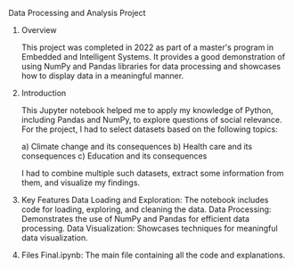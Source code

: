 Data Processing and Analysis Project

1. Overview

    This project was completed in 2022 as part of a master's program in Embedded and Intelligent Systems. It provides a good demonstration of using NumPy and Pandas libraries for data processing and showcases how to display data in a meaningful manner.

2. Introduction
   
    This Jupyter notebook helped me to apply my knowledge of Python, including Pandas and NumPy, to explore questions of social relevance. For the project, I had to select datasets based on the following topics:

    a) Climate change and its consequences
    b) Health care and its consequences
    c) Education and its consequences

      I had to combine multiple such datasets, extract some information from them, and visualize my findings.

3. Key Features
  Data Loading and Exploration: The notebook includes code for loading, exploring, and cleaning the data.
  Data Processing: Demonstrates the use of NumPy and Pandas for efficient data processing.
  Data Visualization: Showcases techniques for meaningful data visualization.
  
4. Files
  Final.ipynb: The main file containing all the code and explanations.
